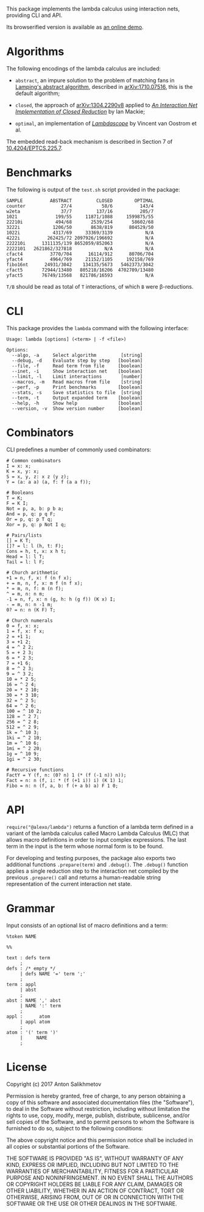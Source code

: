 This package implements the lambda calculus using
interaction nets, providing CLI and API.

Its browserified version is available as [an online demo][1].

[1]: https://codedot.github.io/lambda/

# Algorithms

The following encodings of the lambda calculus are included:

* `abstract`, an impure solution to the problem of matching fans
in [Lamping's abstract algorithm][7],
described in [arXiv:1710.07516][6],
this is the default algorithm;

* `closed`, the approach of [arXiv:1304.2290v8][2] applied to
[_An Interaction Net Implementation of Closed Reduction_][3]
by Ian Mackie;

* `optimal`, an implementation of
[_Lambdascope_][5] by Vincent van Oostrom et al.

The embedded read-back mechanism is described
in Section 7 of [10.4204/EPTCS.225.7][4].

[2]: https://arxiv.org/abs/1304.2290v8
[3]: http://dx.doi.org/10.1007/978-3-642-24452-0_3
[4]: http://dx.doi.org/10.4204/EPTCS.225.7
[5]: http://www.phil.uu.nl/~oostrom/publication/pdf/lambdascope.pdf
[6]: https://arxiv.org/abs/1710.07516
[7]: https://doi.org/10.1145/96709.96711

# Benchmarks

The following is output of the `test.sh` script provided in the package:

```
SAMPLE          ABSTRACT         CLOSED        OPTIMAL
counter             27/4           58/6          143/4
w2eta               37/7         137/16          205/7
1021              199/55     11871/1088     1599875/55
22210i            494/68       2539/254       58602/68
3222i            1206/50       8638/819      804529/50
1022i            4317/69     33369/3139            N/A
4222i          262425/72 2097926/196692            N/A
222210i      1311135/139 8652059/852063            N/A
2222101   2621862/327818            N/A            N/A
cfact4          3770/704      16114/912      80706/704
yfact4          4964/769     21152/1105     192158/769
fibo16nt      24931/3042    134135/5673   5462373/3042
cfact5       72944/13480   805218/16206  4702709/13480
yfact5       76749/13568   821786/16593            N/A
```

`T/B` should be read as total of `T` interactions,
of which `B` were β-reductions.

# CLI

This package provides the `lambda` command with the following interface:

```
Usage: lambda [options] (<term> | -f <file>)

Options:
  --algo, -a     Select algorithm         [string]
  --debug, -d    Evaluate step by step   [boolean]
  --file, -f     Read term from file     [boolean]
  --inet, -i     Show interaction net    [boolean]
  --limit, -l    Limit interactions       [number]
  --macros, -m   Read macros from file    [string]
  --perf, -p     Print benchmarks        [boolean]
  --stats, -s    Save statistics to file  [string]
  --term, -t     Output expanded term    [boolean]
  --help, -h     Show help               [boolean]
  --version, -v  Show version number     [boolean]

```

# Combinators

CLI predefines a number of commonly used combinators:

```
# Common combinators
I = x: x;
K = x, y: x;
S = x, y, z: x z (y z);
Y = (a: a a) (a, f: f (a a f));

# Booleans
T = K;
F = K I;
Not = p, a, b: p b a;
And = p, q: p q F;
Or = p, q: p T q;
Xor = p, q: p Not I q;

# Pairs/lists
[] = K T;
[]? = l: l (h, t: F);
Cons = h, t, x: x h t;
Head = l: l T;
Tail = l: l F;

# Church arithmetic
+1 = n, f, x: f (n f x);
+ = m, n, f, x: m f (n f x);
* = m, n, f: m (n f);
^ = m, n: n m;
-1 = n, f, x: n (g, h: h (g f)) (K x) I;
- = m, n: n -1 m;
0? = n: n (K F) T;

# Church numerals
0 = f, x: x;
1 = f, x: f x;
2 = +1 1;
3 = +1 2;
4 = ^ 2 2;
5 = + 2 3;
6 = * 2 3;
7 = +1 6;
8 = ^ 2 3;
9 = ^ 3 2;
10 = * 2 5;
16 = ^ 2 4;
20 = * 2 10;
30 = * 3 10;
32 = ^ 2 5;
64 = ^ 2 6;
100 = ^ 10 2;
128 = ^ 2 7;
256 = ^ 2 8;
512 = ^ 2 9;
1k = ^ 10 3;
1ki = ^ 2 10;
1m = ^ 10 6;
1mi = ^ 2 20;
1g = ^ 10 9;
1gi = ^ 2 30;

# Recursive functions
FactY = Y (f, n: (0? n) 1 (* (f (-1 n)) n));
Fact = n: n (f, i: * (f (+1 i)) i) (K 1) 1;
Fibo = n: n (f, a, b: f (+ a b) a) F 1 0;
```

# API

`require("@alexo/lambda")` returns a function of a lambda term defined
in a variant of the lambda calculus called Macro Lambda Calculus (MLC)
that allows macro definitions in order to input complex expressions.
The last term in the input is the term whose normal form is to be found.

For developing and testing purposes, the package also exports
two additional functions `.prepare(term)` and `.debug()`.
The `.debug()` function applies a single reduction step to
the interaction net compiled by the previous `.prepare()`
call and returns a human-readable string representation of
the current interaction net state.

# Grammar

Input consists of an optional list of macro definitions and a term:

```
%token NAME

%%

text : defs term
     ;
defs : /* empty */
     | defs NAME '=' term ';'
     ;
term : appl
     | abst
     ;
abst : NAME ',' abst
     | NAME ':' term
     ;
appl :      atom
     | appl atom
     ;
atom : '(' term ')'
     |     NAME
     ;
```

# License

Copyright (c) 2017 Anton Salikhmetov

Permission is hereby granted, free of charge, to any person obtaining a copy
of this software and associated documentation files (the "Software"), to deal
in the Software without restriction, including without limitation the rights
to use, copy, modify, merge, publish, distribute, sublicense, and/or sell
copies of the Software, and to permit persons to whom the Software is
furnished to do so, subject to the following conditions:

The above copyright notice and this permission notice shall be included in
all copies or substantial portions of the Software.

THE SOFTWARE IS PROVIDED "AS IS", WITHOUT WARRANTY OF ANY KIND, EXPRESS OR
IMPLIED, INCLUDING BUT NOT LIMITED TO THE WARRANTIES OF MERCHANTABILITY,
FITNESS FOR A PARTICULAR PURPOSE AND NONINFRINGEMENT.  IN NO EVENT SHALL THE
AUTHORS OR COPYRIGHT HOLDERS BE LIABLE FOR ANY CLAIM, DAMAGES OR OTHER
LIABILITY, WHETHER IN AN ACTION OF CONTRACT, TORT OR OTHERWISE, ARISING FROM,
OUT OF OR IN CONNECTION WITH THE SOFTWARE OR THE USE OR OTHER DEALINGS IN
THE SOFTWARE.
